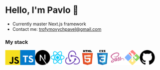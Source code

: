 # Hello, I'm Pavlo 👋

- Currently master Next.js framework
- Contact me: trofymovychpavel@gmail.com

### My stack
<p>
  <img align="left" src="https://github.com/HeiPavel/HeiPavel/blob/main/images/javascript.png?raw=true" width="48">
  <img align="left" src="https://github.com/HeiPavel/HeiPavel/blob/main/images/typescript.png?raw=true" width="48" margin="30">
  <img align="left" src="https://github.com/HeiPavel/HeiPavel/blob/main/images/next.png?raw=true" width="48" margin="30">
  <img align="left" src="https://github.com/HeiPavel/HeiPavel/blob/main/images/react.png?raw=true" width="48" margin="10">
  <img align="left" src="https://github.com/HeiPavel/HeiPavel/blob/main/images/redux.png?raw=true" width="48" margin="10">
  <img align="left" src="https://github.com/HeiPavel/HeiPavel/blob/main/images/html.png?raw=true" width="48" margin="10">
  <img align="left" src="https://github.com/HeiPavel/HeiPavel/blob/main/images/css.png?raw=true" width="48" margin="10">
  <img align="left" src="https://github.com/HeiPavel/HeiPavel/blob/main/images/sass.png?raw=true" width="48" margin="10">
  <img align="left" src="https://github.com/HeiPavel/HeiPavel/blob/main/images/git.png?raw=true" width="48" margin="10">
  <img align="left" src="https://github.com/HeiPavel/HeiPavel/blob/main/images/github.png?raw=true" width="48" margin="10">
</p>

